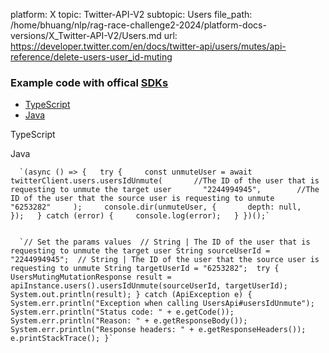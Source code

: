 platform: X
topic: Twitter-API-V2
subtopic: Users
file_path: /home/bhuang/nlp/rag-race-challenge2-2024/platform-docs-versions/X_Twitter-API-V2/Users.md
url: https://developer.twitter.com/en/docs/twitter-api/users/mutes/api-reference/delete-users-user_id-muting


### Example code with offical [SDKs](https://developer.twitter.com/en/docs/twitter-api/tools-and-libraries/sdks/overview)

* [TypeScript](#tab0)
* [Java](#tab1)

TypeScript

Java

      `(async () => {   try {     const unmuteUser = await twitterClient.users.usersIdUnmute(       //The ID of the user that is requesting to unmute the target user       "2244994945",        //The ID of the user that the source user is requesting to unmute       "6253282"     );     console.dir(unmuteUser, {       depth: null,     });   } catch (error) {     console.log(error);   } })();`
    

      `// Set the params values  // String | The ID of the user that is requesting to unmute the target user String sourceUserId = "2244994945";  // String | The ID of the user that the source user is requesting to unmute String targetUserId = "6253282";  try {     UsersMutingMutationResponse result = apiInstance.users().usersIdUnmute(sourceUserId, targetUserId);     System.out.println(result); } catch (ApiException e) {     System.err.println("Exception when calling UsersApi#usersIdUnmute");     System.err.println("Status code: " + e.getCode());     System.err.println("Reason: " + e.getResponseBody());     System.err.println("Response headers: " + e.getResponseHeaders());     e.printStackTrace(); }`